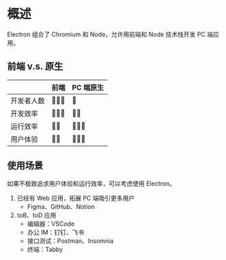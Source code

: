 # 概述

Electron 组合了 Chromium 和 Node，允许用前端和 Node 技术栈开发 PC 端应用。

## 前端 v.s. 原生

|            | 前端   | PC 端原生 |
| ---------- | ------ | --------- |
| 开发者人数 | 🌟🌟🌟 | 🌟        |
| 开发效率   | 🌟🌟🌟 | 🌟🌟      |
| 运行效率   | 🌟🌟   | 🌟🌟🌟    |
| 用户体验   | 🌟🌟   | 🌟🌟🌟    |

## 使用场景

如果不极致追求用户体验和运行效率，可以考虑使用 Electron。

1. 已经有 Web 应用，拓展 PC 端吸引更多用户
   - Figma、GitHub、Notion
2. toB、toD 应用
   - 编辑器：VSCode
   - 办公 IM：钉钉、飞书
   - 接口测试：Postman、Insomnia
   - 终端：Tabby
